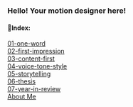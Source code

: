 ### Hello! Your motion designer here!


#### 🔗Index:
[01-one-word](/01-one-word/01-one-word.md)\
[02-first-impression](/02-first-impression/02-first-impression.md)\
[03-content-first](03-content-first.md)\
[04-voice-tone-style](/04-voice-tone-style/04-voice-tone-style.md)\
[05-storytelling](05-storytelling/05-storytelling.md)\
[06-thesis](06-thesis/06-thesis.md)\
[07-year-in-review](07-year-in-review/07-year-in-review.md)\
[About Me](About.md)